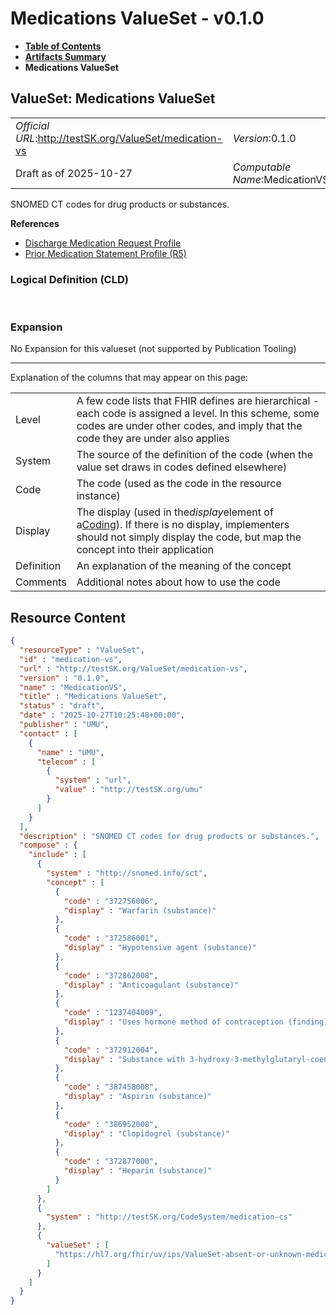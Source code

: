 # Medications ValueSet - v0.1.0

* [**Table of Contents**](toc.md)
* [**Artifacts Summary**](artifacts.md)
* **Medications ValueSet**

## ValueSet: Medications ValueSet 

| | |
| :--- | :--- |
| *Official URL*:http://testSK.org/ValueSet/medication-vs | *Version*:0.1.0 |
| Draft as of 2025-10-27 | *Computable Name*:MedicationVS |

 
SNOMED CT codes for drug products or substances. 

 **References** 

* [Discharge Medication Request Profile](StructureDefinition-discharge-medication-request-profile.md)
* [Prior Medication Statement Profile (R5)](StructureDefinition-prior-medication-statement-profile.md)

### Logical Definition (CLD)

 

### Expansion

No Expansion for this valueset (not supported by Publication Tooling)

-------

 Explanation of the columns that may appear on this page: 

| | |
| :--- | :--- |
| Level | A few code lists that FHIR defines are hierarchical - each code is assigned a level. In this scheme, some codes are under other codes, and imply that the code they are under also applies |
| System | The source of the definition of the code (when the value set draws in codes defined elsewhere) |
| Code | The code (used as the code in the resource instance) |
| Display | The display (used in the*display*element of a[Coding](http://hl7.org/fhir/R5/datatypes.html#Coding)). If there is no display, implementers should not simply display the code, but map the concept into their application |
| Definition | An explanation of the meaning of the concept |
| Comments | Additional notes about how to use the code |



## Resource Content

```json
{
  "resourceType" : "ValueSet",
  "id" : "medication-vs",
  "url" : "http://testSK.org/ValueSet/medication-vs",
  "version" : "0.1.0",
  "name" : "MedicationVS",
  "title" : "Medications ValueSet",
  "status" : "draft",
  "date" : "2025-10-27T10:25:48+00:00",
  "publisher" : "UMU",
  "contact" : [
    {
      "name" : "UMU",
      "telecom" : [
        {
          "system" : "url",
          "value" : "http://testSK.org/umu"
        }
      ]
    }
  ],
  "description" : "SNOMED CT codes for drug products or substances.",
  "compose" : {
    "include" : [
      {
        "system" : "http://snomed.info/sct",
        "concept" : [
          {
            "code" : "372756006",
            "display" : "Warfarin (substance)"
          },
          {
            "code" : "372586001",
            "display" : "Hypotensive agent (substance)"
          },
          {
            "code" : "372862008",
            "display" : "Anticoagulant (substance)"
          },
          {
            "code" : "1237404009",
            "display" : "Uses hormone method of contraception (finding)"
          },
          {
            "code" : "372912004",
            "display" : "Substance with 3-hydroxy-3-methylglutaryl-coenzyme A reductase inhibitor mechanism of action (substance)"
          },
          {
            "code" : "387458008",
            "display" : "Aspirin (substance)"
          },
          {
            "code" : "386952008",
            "display" : "Clopidogrel (substance)"
          },
          {
            "code" : "372877000",
            "display" : "Heparin (substance)"
          }
        ]
      },
      {
        "system" : "http://testSK.org/CodeSystem/medication-cs"
      },
      {
        "valueSet" : [
          "https://hl7.org/fhir/uv/ips/ValueSet-absent-or-unknown-medications-uv-ips.html"
        ]
      }
    ]
  }
}

```
